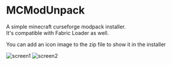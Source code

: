# MCModUnpack

A simple minecraft curseforge modpack installer.  
It's compatible with Fabric Loader as well.

You can add an icon image to the zip file to show it in the installer

![screen1](https://user-images.githubusercontent.com/18465347/115987652-437f9e00-a5b6-11eb-84ef-5d57df278aa1.png)
![screen2](https://user-images.githubusercontent.com/18465347/115987653-44183480-a5b6-11eb-8646-3d1805bb0110.png)
